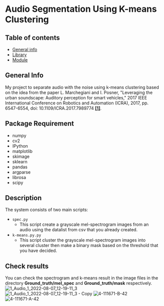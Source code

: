 # Audio Segmentation Using K-means Clustering

## Table of contents
* [General info](#general-info)
* [Library](#library)
* [Module](#modules-used)

## General Info
My project to separate audio with the noise using k-means clustering based on the idea from the paper L. Marchegiani and I. Posner, "Leveraging the urban soundscape: Auditory perception for smart vehicles," 2017 IEEE International Conference on Robotics and Automation (ICRA), 2017, pp. 6547-6554, doi: 10.1109/ICRA.2017.7989774 [**[1]**](10.1109/ICRA.2017.7989774).


## Package Requirement
- numpy
- cv2
- IPython
- matplotlib
- skimage
- sklearn
- pandas
- argparse
- librosa
- scipy

## Description
The system consists of two main scripts:
- `spec.py`
  - This script create a grayscale mel-spectrogram images from an audio using the datalist from csv that you already created. 
- `k-means.py.py`
  - This script cluster the grayscale mel-spectrogram images into several cluster then make a binary mask based on the threshold that you have decided.

## Check results
You can check the spectrogram and k-means result in the image files in the directory **Ground_truth/mel_spec** and **Ground_truth/mask** respectively.
![1_Audio_1_2022-08-07_12-19-11_3](https://user-images.githubusercontent.com/59830001/195415245-ceb7b0a4-436c-46ea-8a9f-4e824b8d954b.png)
![1_Audio_1_2022-08-07_12-19-11_3 - Copy](https://user-images.githubusercontent.com/59830001/195415256-e46c8fd6-f76f-4bd7-98d0-ac1cba3c3211.png)
![4-111671-B-42](https://user-images.githubusercontent.com/59830001/195415299-37399a5a-3bea-42c5-a359-0856f10ded69.png)
![4-111671-A-42](https://user-images.githubusercontent.com/59830001/195415395-4d930aad-e1df-4629-9916-ed29fd503a85.png)



